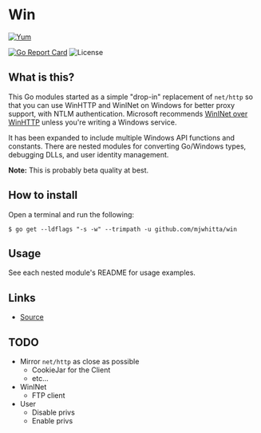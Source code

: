 # Win

[![Yum](https://img.shields.io/badge/-Buy%20me%20a%20cookie-blue?labelColor=grey&logo=cookiecutter&style=for-the-badge)](https://www.buymeacoffee.com/mjwhitta)

[![Go Report Card](https://goreportcard.com/badge/github.com/mjwhitta/win?style=for-the-badge)](https://goreportcard.com/report/github.com/mjwhitta/win)
![License](https://img.shields.io/github/license/mjwhitta/win?style=for-the-badge)

## What is this?

This Go modules started as a simple "drop-in" replacement of
`net/http` so that you can use WinHTTP and WinINet on Windows for
better proxy support, with NTLM authentication. Microsoft recommends
[WinINet over WinHTTP] unless you're writing a Windows service.

It has been expanded to include multiple Windows API functions and
constants. There are nested modules for converting Go/Windows types,
debugging DLLs, and user identity management.

**Note:** This is probably beta quality at best.

[WinINet over WinHTTP]: https://docs.microsoft.com/en-us/windows/win32/wininet/wininet-vs-winhttp

## How to install

Open a terminal and run the following:

```
$ go get --ldflags "-s -w" --trimpath -u github.com/mjwhitta/win
```

## Usage

See each nested module's README for usage examples.

## Links

- [Source](https://github.com/mjwhitta/win)

## TODO

- Mirror `net/http` as close as possible
    - CookieJar for the Client
    - etc...
- WinINet
    - FTP client
- User
    - Disable privs
    - Enable privs
